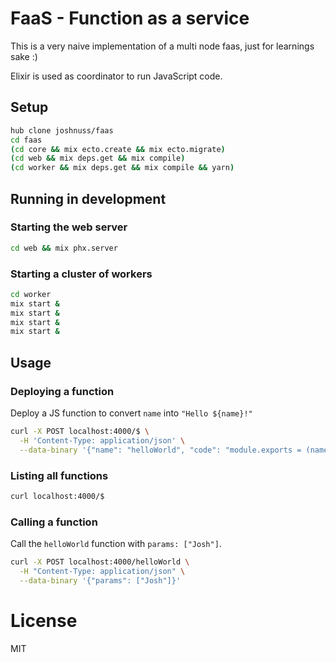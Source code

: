 # FaaS - Function as a service

This is a very naive implementation of a multi node faas, just for learnings sake :)

Elixir is used as coordinator to run JavaScript code.

## Setup

```bash
hub clone joshnuss/faas
cd faas
(cd core && mix ecto.create && mix ecto.migrate)
(cd web && mix deps.get && mix compile)
(cd worker && mix deps.get && mix compile && yarn)
```

## Running in development

### Starting the web server

```bash
cd web && mix phx.server
```

### Starting a cluster of workers

```bash
cd worker
mix start &
mix start &
mix start &
mix start &
```

## Usage

### Deploying a function

Deploy a JS function to convert `name` into `"Hello ${name}!"`

```bash
curl -X POST localhost:4000/$ \
  -H 'Content-Type: application/json' \
  --data-binary '{"name": "helloWorld", "code": "module.exports = (name) => `Hello ${name}!`"}'

```

### Listing all functions

```bash
curl localhost:4000/$
```

### Calling a function

Call the `helloWorld` function with `params: ["Josh"]`.

```bash
curl -X POST localhost:4000/helloWorld \
  -H "Content-Type: application/json" \
  --data-binary '{"params": ["Josh"]}'
```

# License

MIT
